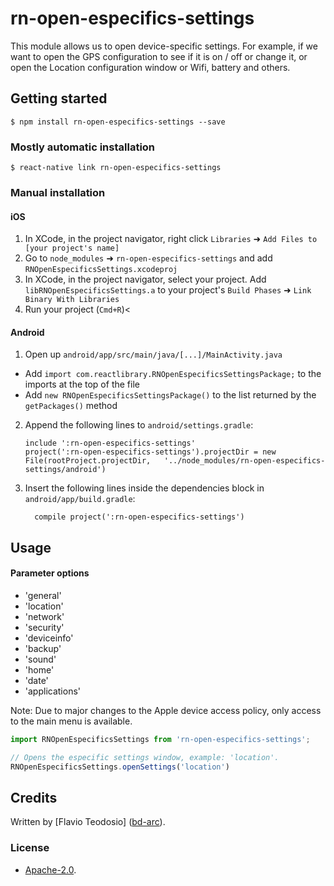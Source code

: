 
# rn-open-especifics-settings

This module allows us to open device-specific settings. For example, if we want to open the GPS configuration to see if it is on / off or change it, or open the Location configuration window or Wifi, battery and others.

## Getting started

`$ npm install rn-open-especifics-settings --save`

### Mostly automatic installation

`$ react-native link rn-open-especifics-settings`

### Manual installation

#### iOS

1. In XCode, in the project navigator, right click `Libraries` ➜ `Add Files to [your project's name]`
2. Go to `node_modules` ➜ `rn-open-especifics-settings` and add `RNOpenEspecificsSettings.xcodeproj`
3. In XCode, in the project navigator, select your project. Add `libRNOpenEspecificsSettings.a` to your project's `Build Phases` ➜ `Link Binary With Libraries`
4. Run your project (`Cmd+R`)<

#### Android

1. Open up `android/app/src/main/java/[...]/MainActivity.java`
  - Add `import com.reactlibrary.RNOpenEspecificsSettingsPackage;` to the imports at the top of the file
  - Add `new RNOpenEspecificsSettingsPackage()` to the list returned by the `getPackages()` method
2. Append the following lines to `android/settings.gradle`:
  	```
  	include ':rn-open-especifics-settings'
  	project(':rn-open-especifics-settings').projectDir = new File(rootProject.projectDir, 	'../node_modules/rn-open-especifics-settings/android')
  	```
3. Insert the following lines inside the dependencies block in `android/app/build.gradle`:
  	```
      compile project(':rn-open-especifics-settings')
  	```

## Usage

#### Parameter options

- 'general'
- 'location'
- 'network'
- 'security'
- 'deviceinfo'
- 'backup'
- 'sound'
- 'home'
- 'date'
- 'applications'

Note: Due to major changes to the Apple device access policy, only access to the main menu is available.

```javascript
import RNOpenEspecificsSettings from 'rn-open-especifics-settings';

// Opens the especific settings window, example: 'location'.
RNOpenEspecificsSettings.openSettings('location')

```

## Credits

Written by [Flavio Teodosio] ([bd-arc](https://github.com/FlavioTeodosio)).

### License

 - [Apache-2.0](https://github.com/FlavioTeodosio/react-native-open-especifics-settings/LICENSE). 
